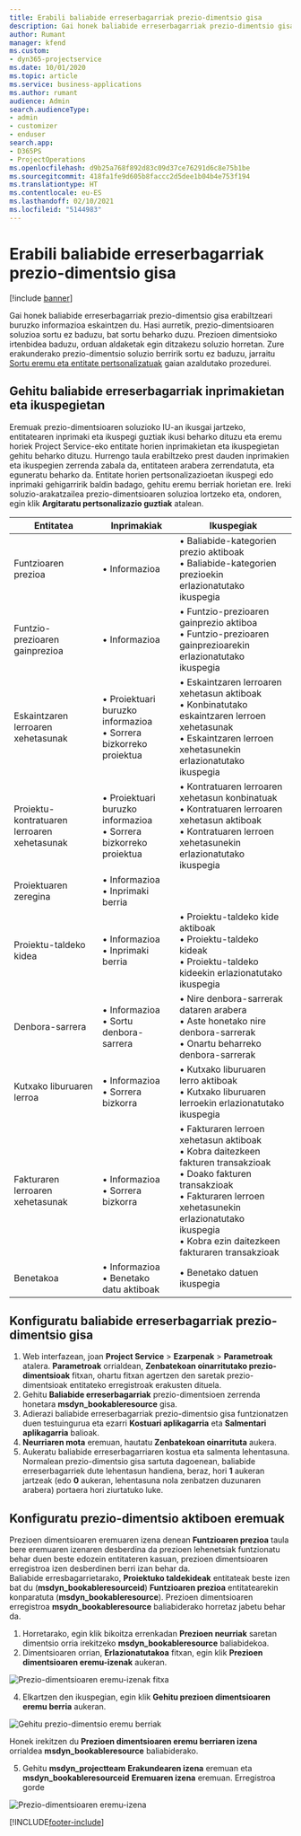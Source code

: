 ```yaml
---
title: Erabili baliabide erreserbagarriak prezio-dimentsio gisa
description: Gai honek baliabide erreserbagarriak prezio-dimentsio gisa erabiltzeari buruzko informazioa eskaintzen du.
author: Rumant
manager: kfend
ms.custom:
- dyn365-projectservice
ms.date: 10/01/2020
ms.topic: article
ms.service: business-applications
ms.author: rumant
audience: Admin
search.audienceType:
- admin
- customizer
- enduser
search.app:
- D365PS
- ProjectOperations
ms.openlocfilehash: d9b25a768f892d83c09d37ce76291d6c8e75b1be
ms.sourcegitcommit: 418fa1fe9d605b8faccc2d5dee1b04b4e753f194
ms.translationtype: HT
ms.contentlocale: eu-ES
ms.lasthandoff: 02/10/2021
ms.locfileid: "5144983"
---
```

# <a name="use-bookable-resource-as-a-pricing-dimension"></a>Erabili baliabide erreserbagarriak prezio-dimentsio gisa

[!include [banner](../includes/psa-now-project-operations.md)]

Gai honek baliabide erreserbagarriak prezio-dimentsio gisa erabiltzeari buruzko informazioa eskaintzen du. Hasi aurretik, prezio-dimentsioaren soluzioa sortu ez baduzu, bat sortu beharko duzu. Prezioen dimentsioko irtenbidea baduzu, orduan aldaketak egin ditzakezu soluzio horretan. Zure erakunderako prezio-dimentsio soluzio berririk sortu ez baduzu, jarraitu [Sortu eremu eta entitate pertsonalizatuak](create-custom-fields-entities.md) gaian azaldutako prozedurei.

## <a name="add-bookable-resource-to-forms-and-views"></a>Gehitu baliabide erreserbagarriak inprimakietan eta ikuspegietan
Eremuak prezio-dimentsioaren soluzioko IU-an ikusgai jartzeko, entitatearen inprimaki eta ikuspegi guztiak ikusi beharko dituzu eta eremu horiek Project Service-eko entitate horien inprimakietan eta ikuspegietan gehitu beharko dituzu.
Hurrengo taula erabiltzeko prest dauden inprimakien eta ikuspegien zerrenda zabala da, entitateen arabera zerrendatuta, eta eguneratu beharko da. Entitate horien pertsonalizazioetan ikuspegi edo inprimaki gehigarririk baldin badago, gehitu eremu berriak horietan ere.
Ireki soluzio-arakatzailea prezio-dimentsioaren soluzioa lortzeko eta, ondoren, egin klik **Argitaratu pertsonalizazio guztiak** atalean.


|   Entitatea        | Inprimakiak   |Ikuspegiak        |
| ------------------------------|---------------------------------|----------------------------------|
|  Funtzioaren prezioa|• Informazioa |• Baliabide-kategorien prezio aktiboak<br> • Baliabide-kategorien prezioekin erlazionatutako ikuspegia|
|  Funtzio-prezioaren gainprezioa|• Informazioa|• Funtzio-prezioaren gainprezio aktiboa<br>• Funtzio-prezioaren gainprezioarekin erlazionatutako ikuspegia|
|  Eskaintzaren lerroaren xehetasunak|• Proiektuari buruzko informazioa<br>• Sorrera bizkorreko proiektua|• Eskaintzaren lerroaren xehetasun aktiboak<br>• Konbinatutako eskaintzaren lerroen xehetasunak<br>• Eskaintzaren lerroen xehetasunekin erlazionatutako ikuspegia|
|  Proiektu-kontratuaren lerroaren xehetasunak|• Proiektuari buruzko informazioa<br>• Sorrera bizkorreko proiektua|• Kontratuaren lerroaren xehetasun konbinatuak<br>• Kontratuaren lerroaren xehetasun aktiboak<br>• Kontratuaren lerroen xehetasunekin erlazionatutako ikuspegia|
|  Proiektuaren zeregina|• Informazioa<br>• Inprimaki berria||
|  Proiektu-taldeko kidea|• Informazioa<br>• Inprimaki berria|• Proiektu-taldeko kide aktiboak<br>• Proiektu-taldeko kideak<br>• Proiektu-taldeko kideekin erlazionatutako ikuspegia|
|  Denbora-sarrera|• Informazioa<br>• Sortu denbora-sarrera|• Nire denbora-sarrerak dataren arabera<br>• Aste honetako nire denbora-sarrerak<br>• Onartu beharreko denbora-sarrerak|
|  Kutxako liburuaren lerroa|• Informazioa<br>• Sorrera bizkorra|• Kutxako liburuaren lerro aktiboak<br>• Kutxako liburuaren lerroekin erlazionatutako ikuspegia|
|  Fakturaren lerroaren xehetasunak|• Informazioa<br>• Sorrera bizkorra|• Fakturaren lerroen xehetasun aktiboak<br>• Kobra daitezkeen fakturen transakzioak<br>• Doako fakturen transakzioak<br>• Fakturaren lerroen xehetasunekin erlazionatutako ikuspegia<br>• Kobra ezin daitezkeen fakturaren transakzioak|
|  Benetakoa|• Informazioa<br>• Benetako datu aktiboak|• Benetako datuen ikuspegia|

## <a name="set-up-bookable-resource-as-a-pricing-dimension"></a>Konfiguratu baliabide erreserbagarriak prezio-dimentsio gisa

1. Web interfazean, joan **Project Service** > **Ezarpenak** > **Parametroak** atalera. **Parametroak** orrialdean, **Zenbatekoan oinarritutako prezio-dimentsioak** fitxan, ohartu fitxan agertzen den saretak prezio-dimentsioak entitateko erregistroak erakusten dituela. 
2. Gehitu **Baliabide erreserbagarriak** prezio-dimentsioen zerrenda honetara **msdyn_bookableresource** gisa. 
3. Adierazi baliabide erreserbagarriak prezio-dimentsio gisa funtzionatzen duen testuingurua eta ezarri **Kostuari aplikagarria** eta **Salmentari aplikagarria** balioak.
4. **Neurriaren mota** eremuan, hautatu **Zenbatekoan oinarrituta** aukera. 
5. Aukeratu baliabide erreserbagarriaren kostua eta salmenta lehentasuna. Normalean prezio-dimentsio gisa sartuta dagoenean, baliabide erreserbagarriek dute lehentasun handiena, beraz, hori **1** aukeran jartzeak (edo **0** aukeran, lehentasuna nola zenbatzen duzunaren arabera) portaera hori ziurtatuko luke.

## <a name="set-up-pricing-dimension-field-names"></a>Konfiguratu prezio-dimentsio aktiboen eremuak

Prezioen dimentsioaren eremuaren izena denean **Funtzioaren prezioa** taula bere eremuaren izenaren desberdina da prezioen lehenetsiak funtzionatu behar duen beste edozein entitateren kasuan, prezioen dimentsioaren erregistroa izen desberdinen berri izan behar da.    
Baliabide erresbagarrietarako, **Proiektuko taldekideak** entitateak beste izen bat du (**msdyn_bookableresourceid**) **Funtzioaren prezioa** entitatearekin konparatuta (**msdyn_bookableresource**). Prezioen dimentsioaren erregistroa **msydn_bookableresource** baliabiderako horretaz jabetu behar da. 
1. Horretarako, egin klik bikoitza errenkadan **Prezioen neurriak** saretan dimentsio orria irekitzeko **msdyn_bookableresource** baliabidekoa.
2. Dimentsioaren orrian, **Erlazionatutakoa** fitxan, egin klik **Prezioen dimentsioaren eremu-izenak** aukeran.

 ![Prezio-dimentsioaren eremu-izenak fitxa](media/PD-fieldname.png)

4. Elkartzen den ikuspegian, egin klik **Gehitu prezioen dimentsioaren eremu berria** aukeran.

 ![Gehitu prezio-dimentsio eremu berriak](media/Add-NewPD-fieldname.png)


Honek irekitzen du **Prezioen dimentsioaren eremu berriaren izena** orrialdea **msdyn_bookableresource** baliabiderako. 

5. Gehitu **msdyn_projectteam** **Erakundearen izena** eremuan eta **msdyn_bookableresourceid** **Eremuaren izena** eremuan. Erregistroa gorde

 ![Prezio-dimentsioaren eremu-izena](media/PD-fieldname-Added.png)


[!INCLUDE[footer-include](../includes/footer-banner.md)]